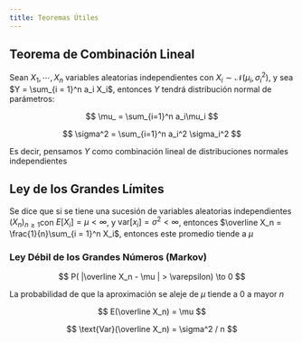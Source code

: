 ```yaml
---
title: Teoremas Útiles
---
```


## Teorema de Combinación Lineal

Sean $X_1, \cdots, X_n$ variables aleatorias independientes con $X_i \sim \mathcal N(\mu_i, \sigma_i^2)$, y sea $Y = \sum_{i = 1}^n a_i X_i$, entonces $Y$ tendrá distribución normal de parámetros:

$$
\mu_ = \sum_{i=1}^n a_i\mu_i
$$

$$
\sigma^2 = \sum_{i=1}^n a_i^2 \sigma_i^2
$$

Es decir, pensamos $Y$ como combinación lineal de distribuciones normales independientes

## Ley de los Grandes Límites

Se dice que si se tiene una sucesión de variables aleatorias independientes $(X_n)_{n \geq 1}$con $E[X_i] = \mu < \infty$, y $\text{var}[x_i] = \sigma^2 < \infty$, entonces $\overline X_n = \frac{1}{n}\sum_{i = 1}^n X_i$, entonces este promedio tiende a $\mu$

### Ley Débil de los Grandes Números (Markov)

$$
P( |\overline X_n - \mu | > \varepsilon) \to 0
$$

La probabilidad de que la aproximación se aleje de $\mu$ tiende a $0$ a mayor $n$

$$
E(\overline X_n) = \mu
$$

$$
\text{Var}(\overline X_n) = \sigma^2 / n
$$
